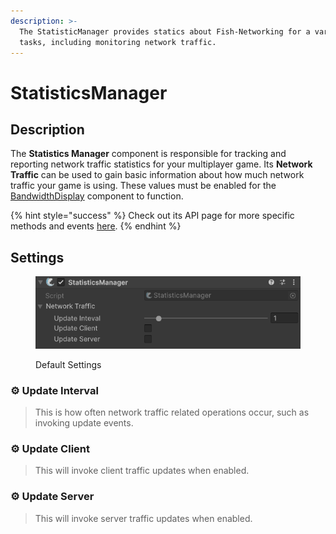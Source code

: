 ```yaml
---
description: >-
  The StatisticManager provides statics about Fish-Networking for a variety of
  tasks, including monitoring network traffic.
---
```


# StatisticsManager

## Description <a href="#server-and-host" id="server-and-host"></a>

The **Statistics Manager** component is responsible for tracking and reporting network traffic statistics for your multiplayer game. Its **Network Traffic** can be used to gain basic information about how much network traffic your game is using. These values must be enabled for the [BandwidthDisplay](../utilities/bandwidthdisplay.md) component to function.

{% hint style="success" %}
Check out its API page for more specific methods and events [here](https://fish-networking.com/FishNet/api/api/FishNet.Managing.Statistic.StatisticsManager.html).
{% endhint %}

## Settings <a href="#server-and-host" id="server-and-host"></a>

<div align="left"><figure><img src="../../../.gitbook/assets/statistics-manager-component.png" alt=""><figcaption><p>Default Settings</p></figcaption></figure></div>

### :gear:  **Update Interval**

> This is how often network traffic related operations occur, such as invoking update events.

### :gear:  **Update Client**

> This will invoke client traffic updates when enabled.

### :gear:  **Update Server**

> This will invoke server traffic updates when enabled.
